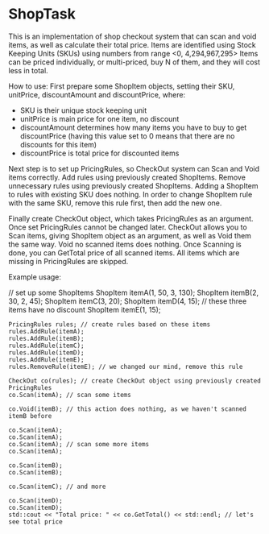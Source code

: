 # ShopTask

This is an implementation of shop checkout system that can scan and void items, as well as calculate their total price.
Items are identified using Stock Keeping Units (SKUs) using numbers from range <0, 4,294,967,295>
Items can be priced individually, or multi-priced, buy N of them, and they will cost less in total.

How to use:
First prepare some ShopItem objects, setting their SKU, unitPrice, discountAmount and discountPrice, where:
- SKU is their unique stock keeping unit
- unitPrice is main price for one item, no discount
- discountAmount determines how many items you have to buy to get discountPrice (having this value set to 0 means that there are no discounts for this item)
- discountPrice is total price for discounted items

Next step is to set up PricingRules, so CheckOut system can Scan and Void items correctly.
Add rules using previously created ShopItems.
Remove unnecessary rules using previously created ShopItems.
Adding a ShopItem to rules with existing SKU does nothing. In order to change ShopItem rule with the same SKU, remove this rule first, then add the new one.

Finally create CheckOut object, which takes PricingRules as an argument. Once set PricingRules cannot be changed later.
CheckOut allows you to Scan items, giving ShopItem object as an argument, as well as Void them the same way.
Void no scanned items does nothing.
Once Scanning is done, you can GetTotal price of all scanned items. All items which are missing in PricingRules are skipped.

Example usage:

  // set up some ShopItems
	ShopItem itemA(1, 50, 3, 130);
	ShopItem itemB(2, 30, 2, 45);
	ShopItem itemC(3, 20);
	ShopItem itemD(4, 15); // these three items have no discount
	ShopItem itemE(1, 15);

	PricingRules rules; // create rules based on these items
	rules.AddRule(itemA);
	rules.AddRule(itemB);
	rules.AddRule(itemC);
	rules.AddRule(itemD);
	rules.AddRule(itemE);
	rules.RemoveRule(itemE); // we changed our mind, remove this rule

	CheckOut co(rules); // create CheckOut object using previously created PricingRules
	co.Scan(itemA); // scan some items

	co.Void(itemB); // this action does nothing, as we haven't scanned itemB before

	co.Scan(itemA);
	co.Scan(itemA);
	co.Scan(itemA); // scan some more items
	co.Scan(itemA);

	co.Scan(itemB);
	co.Scan(itemB);

	co.Scan(itemC); // and more

	co.Scan(itemD);
	co.Scan(itemD);
	std::cout << "Total price: " << co.GetTotal() << std::endl; // let's see total price
